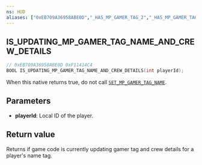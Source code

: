 ```yaml
---
ns: HUD
aliases: ["0xEB709A36958ABE0D","_HAS_MP_GAMER_TAG_2","_HAS_MP_GAMER_TAG_CREW_FLAGS_SET", "_IS_VALID_MP_GAMER_TAG_MOVIE"]
---
```

## IS_UPDATING_MP_GAMER_TAG_NAME_AND_CREW_DETAILS

```c
// 0xEB709A36958ABE0D 0xF11414C4
BOOL IS_UPDATING_MP_GAMER_TAG_NAME_AND_CREW_DETAILS(int playerId);
```

When this native returns true, do not call [`SET_MP_GAMER_TAG_NAME`](#_0xDEA2B8283BAA3944).

## Parameters
* **playerId**: Local ID of the player.

## Return value
Returns if game code is currently updating gamer tag and crew details for a player's name tag.
